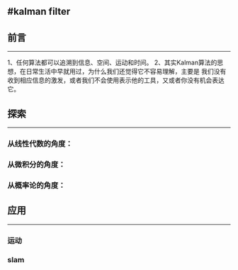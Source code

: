 #kalman filter
------

## 前言
------
1、任何算法都可以追溯到信息、空间、运动和时间。
2、其实Kalman算法的思想，在日常生活中早就用过，为什么我们还觉得它不容易理解，主要是
我们没有收到相应信息的激发，或者我们不会使用表示他的工具，又或者你没有机会表达它。


## 探索
------
### 从线性代数的角度：



### 从微积分的角度：



### 从概率论的角度：



## 应用
------
### 运动


### slam



